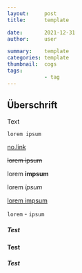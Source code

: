 ```yaml
---
layout:     post
title:      template

date:       2021-12-31
author:     user

summary:    template
categories: template
thumbnail:  cogs
tags:
            - tag
---
```


## Überschrift

Text

```
lorem ipsum
```

[no.link](http://no.struggle.zone)

<del>lorem ipsum</del>

lorem __impsum__

lorem _ipsum_

<ins>lorem impsum</ins>

`lorem` - `ipsum`

##### Test
 #### Test
 ##### Test


